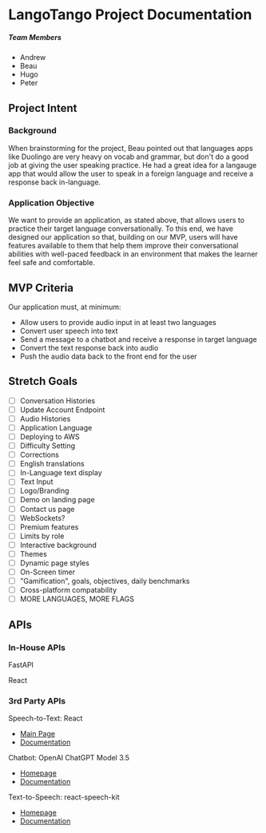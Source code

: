 # LangoTango Project Documentation
##### Team Members
- Andrew
- Beau
- Hugo
- Peter

## Project Intent

### Background

When brainstorming for the project, Beau pointed out that languages apps like Duolingo are very heavy on vocab and grammar, but don't do a good job at giving the user speaking practice. He had a great idea for a langauge app that would allow the user to speak in a foreign language and receive a response back in-language.

### Application Objective

We want to provide an application, as stated above, that allows users to practice their target language conversationally. To this end, we have designed our application so that, building on our MVP, users will have features available to them that help them improve their conversational abilities with well-paced feedback in an environment that makes the learner  feel safe and comfortable.

## MVP Criteria

Our application must, at minimum:

- Allow users to provide audio input in at least two languages
- Convert user speech into text
- Send a message to a chatbot and receive a response in target language
- Convert the text response back into audio
- Push the audio data back to the front end for the user

## Stretch Goals

- [ ] Conversation Histories
- [ ] Update Account Endpoint
- [ ] Audio Histories
- [ ] Application Language
- [ ] Deploying to AWS
- [ ] Difficulty Setting
- [ ] Corrections
- [ ] English translations
- [ ] In-Language text display
- [ ] Text Input
- [ ] Logo/Branding
- [ ] Demo on landing page
- [ ] Contact us page
- [ ] WebSockets?
- [ ] Premium features
- [ ] Limits by role
- [ ] Interactive background
- [ ] Themes
- [ ] Dynamic page styles
- [ ] On-Screen timer
- [ ] "Gamification", goals, objectives, daily benchmarks
- [ ] Cross-platform compatability
- [ ] MORE LANGUAGES, MORE FLAGS

## APIs

### In-House APIs

FastAPI

React

### 3rd Party APIs

Speech-to-Text: React
- [Main Page](https://www.npmjs.com/)
- [Documentation](https://www.npmjs.com/package/react-speech-kit#install)

Chatbot: OpenAI ChatGPT Model 3.5
- [Homepage](https://platform.openai.com/)
- [Documentation](https://platform.openai.com/docs/api-reference/)

Text-to-Speech: react-speech-kit
- [Homepage](https://www.npmjs.com/)
- [Documentation](https://www.npmjs.com/package/react-speech-kit#install)
